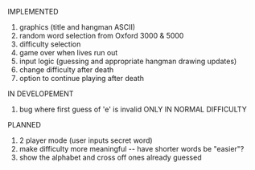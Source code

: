 IMPLEMENTED
  1. graphics (title and hangman ASCII)
  2. random word selection from Oxford 3000 & 5000
  3. difficulty selection
  4. game over when lives run out
  5. input logic (guessing and appropriate hangman drawing updates)
  6. change difficulty after death
  7. option to continue playing after death

IN DEVELOPEMENT
  1. bug where first guess of 'e' is invalid ONLY IN NORMAL DIFFICULTY

PLANNED
  1. 2 player mode (user inputs secret word)
  2. make difficulty more meaningful -- have shorter words be "easier"?
  3. show the alphabet and cross off ones already guessed